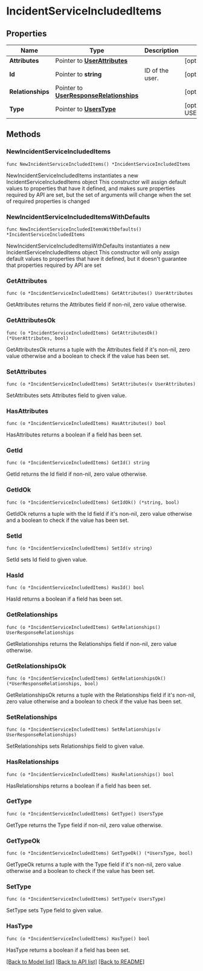 # IncidentServiceIncludedItems

## Properties

Name | Type | Description | Notes
------------ | ------------- | ------------- | -------------
**Attributes** | Pointer to [**UserAttributes**](UserAttributes.md) |  | [optional] 
**Id** | Pointer to **string** | ID of the user. | [optional] 
**Relationships** | Pointer to [**UserResponseRelationships**](UserResponseRelationships.md) |  | [optional] 
**Type** | Pointer to [**UsersType**](UsersType.md) |  | [optional] [default to USERSTYPE_USERS]

## Methods

### NewIncidentServiceIncludedItems

`func NewIncidentServiceIncludedItems() *IncidentServiceIncludedItems`

NewIncidentServiceIncludedItems instantiates a new IncidentServiceIncludedItems object
This constructor will assign default values to properties that have it defined,
and makes sure properties required by API are set, but the set of arguments
will change when the set of required properties is changed

### NewIncidentServiceIncludedItemsWithDefaults

`func NewIncidentServiceIncludedItemsWithDefaults() *IncidentServiceIncludedItems`

NewIncidentServiceIncludedItemsWithDefaults instantiates a new IncidentServiceIncludedItems object
This constructor will only assign default values to properties that have it defined,
but it doesn't guarantee that properties required by API are set

### GetAttributes

`func (o *IncidentServiceIncludedItems) GetAttributes() UserAttributes`

GetAttributes returns the Attributes field if non-nil, zero value otherwise.

### GetAttributesOk

`func (o *IncidentServiceIncludedItems) GetAttributesOk() (*UserAttributes, bool)`

GetAttributesOk returns a tuple with the Attributes field if it's non-nil, zero value otherwise
and a boolean to check if the value has been set.

### SetAttributes

`func (o *IncidentServiceIncludedItems) SetAttributes(v UserAttributes)`

SetAttributes sets Attributes field to given value.

### HasAttributes

`func (o *IncidentServiceIncludedItems) HasAttributes() bool`

HasAttributes returns a boolean if a field has been set.

### GetId

`func (o *IncidentServiceIncludedItems) GetId() string`

GetId returns the Id field if non-nil, zero value otherwise.

### GetIdOk

`func (o *IncidentServiceIncludedItems) GetIdOk() (*string, bool)`

GetIdOk returns a tuple with the Id field if it's non-nil, zero value otherwise
and a boolean to check if the value has been set.

### SetId

`func (o *IncidentServiceIncludedItems) SetId(v string)`

SetId sets Id field to given value.

### HasId

`func (o *IncidentServiceIncludedItems) HasId() bool`

HasId returns a boolean if a field has been set.

### GetRelationships

`func (o *IncidentServiceIncludedItems) GetRelationships() UserResponseRelationships`

GetRelationships returns the Relationships field if non-nil, zero value otherwise.

### GetRelationshipsOk

`func (o *IncidentServiceIncludedItems) GetRelationshipsOk() (*UserResponseRelationships, bool)`

GetRelationshipsOk returns a tuple with the Relationships field if it's non-nil, zero value otherwise
and a boolean to check if the value has been set.

### SetRelationships

`func (o *IncidentServiceIncludedItems) SetRelationships(v UserResponseRelationships)`

SetRelationships sets Relationships field to given value.

### HasRelationships

`func (o *IncidentServiceIncludedItems) HasRelationships() bool`

HasRelationships returns a boolean if a field has been set.

### GetType

`func (o *IncidentServiceIncludedItems) GetType() UsersType`

GetType returns the Type field if non-nil, zero value otherwise.

### GetTypeOk

`func (o *IncidentServiceIncludedItems) GetTypeOk() (*UsersType, bool)`

GetTypeOk returns a tuple with the Type field if it's non-nil, zero value otherwise
and a boolean to check if the value has been set.

### SetType

`func (o *IncidentServiceIncludedItems) SetType(v UsersType)`

SetType sets Type field to given value.

### HasType

`func (o *IncidentServiceIncludedItems) HasType() bool`

HasType returns a boolean if a field has been set.


[[Back to Model list]](../README.md#documentation-for-models) [[Back to API list]](../README.md#documentation-for-api-endpoints) [[Back to README]](../README.md)


